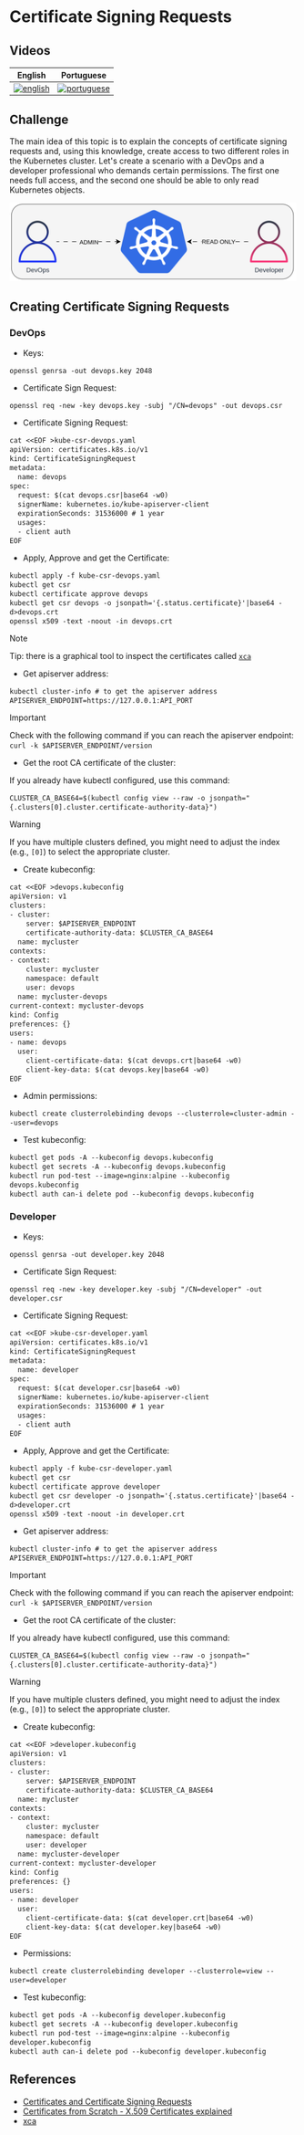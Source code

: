 # Certificate Signing Requests

## Videos

| English | Portuguese |
|----------|:-------------:|
| [![english](https://i.ytimg.com/vi/hvHbNxYG75w/hqdefault.jpg)](https://youtu.be/hvHbNxYG75w) | [![portuguese](https://img.youtube.com/vi/KtlsB4twOl8/hqdefault.jpg)](https://youtu.be/KtlsB4twOl8)

## Challenge

The main idea of this topic is to explain the concepts of certificate signing requests and, using this knowledge, create access to two different roles in the Kubernetes cluster.
Let's create a scenario with a DevOps and a developer professional who demands certain permissions. The first one needs full access, and the second one should be able to only read Kubernetes objects.

![05-diagram](../../.img/05-diagram.gif)


## Creating Certificate Signing Requests


### DevOps

- Keys:
```
openssl genrsa -out devops.key 2048
```

- Certificate Sign Request:
```
openssl req -new -key devops.key -subj "/CN=devops" -out devops.csr
```

- Certificate Signing Request:
```
cat <<EOF >kube-csr-devops.yaml
apiVersion: certificates.k8s.io/v1
kind: CertificateSigningRequest
metadata:
  name: devops
spec:
  request: $(cat devops.csr|base64 -w0)
  signerName: kubernetes.io/kube-apiserver-client
  expirationSeconds: 31536000 # 1 year
  usages:
  - client auth
EOF
```
- Apply, Approve and get the Certificate:
```
kubectl apply -f kube-csr-devops.yaml
kubectl get csr
kubectl certificate approve devops
kubectl get csr devops -o jsonpath='{.status.certificate}'|base64 -d>devops.crt
openssl x509 -text -noout -in devops.crt
```

> [!NOTE]  
> Tip: there is a graphical tool to inspect the certificates called [`xca`](https://hohnstaedt.de/xca/)

- Get apiserver address:

```
kubectl cluster-info # to get the apiserver address
APISERVER_ENDPOINT=https://127.0.0.1:API_PORT
```
> [!IMPORTANT]  
> Check with the following command if you can reach the apiserver endpoint: `curl -k $APISERVER_ENDPOINT/version`

- Get the root CA certificate of the cluster:

If you already have kubectl configured, use this command:
```
CLUSTER_CA_BASE64=$(kubectl config view --raw -o jsonpath="{.clusters[0].cluster.certificate-authority-data}")
```

> [!WARNING]  
> If you have multiple clusters defined, you might need to adjust the index (e.g., `[0]`) to select the appropriate cluster.

- Create kubeconfig:

```
cat <<EOF >devops.kubeconfig
apiVersion: v1
clusters:
- cluster:
    server: $APISERVER_ENDPOINT
    certificate-authority-data: $CLUSTER_CA_BASE64
  name: mycluster
contexts:
- context:
    cluster: mycluster
    namespace: default
    user: devops
  name: mycluster-devops
current-context: mycluster-devops
kind: Config
preferences: {}
users:
- name: devops 
  user:
    client-certificate-data: $(cat devops.crt|base64 -w0)
    client-key-data: $(cat devops.key|base64 -w0)
EOF
```

- Admin permissions:

```
kubectl create clusterrolebinding devops --clusterrole=cluster-admin --user=devops
```

- Test kubeconfig:

```
kubectl get pods -A --kubeconfig devops.kubeconfig
kubectl get secrets -A --kubeconfig devops.kubeconfig
kubectl run pod-test --image=nginx:alpine --kubeconfig devops.kubeconfig
kubectl auth can-i delete pod --kubeconfig devops.kubeconfig
```

### Developer

- Keys:
```
openssl genrsa -out developer.key 2048
```

- Certificate Sign Request:
```
openssl req -new -key developer.key -subj "/CN=developer" -out developer.csr
```

- Certificate Signing Request:
```
cat <<EOF >kube-csr-developer.yaml
apiVersion: certificates.k8s.io/v1
kind: CertificateSigningRequest
metadata:
  name: developer
spec:
  request: $(cat developer.csr|base64 -w0)
  signerName: kubernetes.io/kube-apiserver-client
  expirationSeconds: 31536000 # 1 year
  usages:
  - client auth
EOF
```
- Apply, Approve and get the Certificate:
```
kubectl apply -f kube-csr-developer.yaml
kubectl get csr
kubectl certificate approve developer
kubectl get csr developer -o jsonpath='{.status.certificate}'|base64 -d>developer.crt
openssl x509 -text -noout -in developer.crt
```

- Get apiserver address:

```
kubectl cluster-info # to get the apiserver address
APISERVER_ENDPOINT=https://127.0.0.1:API_PORT
```
> [!IMPORTANT]  
> Check with the following command if you can reach the apiserver endpoint: `curl -k $APISERVER_ENDPOINT/version`

- Get the root CA certificate of the cluster:

If you already have kubectl configured, use this command:
```
CLUSTER_CA_BASE64=$(kubectl config view --raw -o jsonpath="{.clusters[0].cluster.certificate-authority-data}")
```

> [!WARNING]  
> If you have multiple clusters defined, you might need to adjust the index (e.g., `[0]`) to select the appropriate cluster.

- Create kubeconfig:

```
cat <<EOF >developer.kubeconfig
apiVersion: v1
clusters:
- cluster:
    server: $APISERVER_ENDPOINT
    certificate-authority-data: $CLUSTER_CA_BASE64
  name: mycluster
contexts:
- context:
    cluster: mycluster
    namespace: default
    user: developer
  name: mycluster-developer
current-context: mycluster-developer
kind: Config
preferences: {}
users:
- name: developer 
  user:
    client-certificate-data: $(cat developer.crt|base64 -w0)
    client-key-data: $(cat developer.key|base64 -w0)
EOF
```

- Permissions:

```
kubectl create clusterrolebinding developer --clusterrole=view --user=developer
```

- Test kubeconfig:

```
kubectl get pods -A --kubeconfig developer.kubeconfig
kubectl get secrets -A --kubeconfig developer.kubeconfig
kubectl run pod-test --image=nginx:alpine --kubeconfig developer.kubeconfig
kubectl auth can-i delete pod --kubeconfig developer.kubeconfig
```

## References

- [Certificates and Certificate Signing Requests](https://kubernetes.io/docs/reference/access-authn-authz/certificate-signing-requests/)
- [Certificates from Scratch - X.509 Certificates explained](https://youtu.be/kAaIYRJoJkc)
- [xca](https://hohnstaedt.de/xca/)
